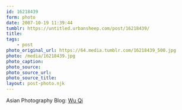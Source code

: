 ```yaml
---
id: 16218439
form: photo
date: 2007-10-19 11:39:44
tumblr: https://untitled.urbansheep.com/post/16218439/
title:
tags:
    - post
photo_original_url: https://64.media.tumblr.com/16218439_500.jpg
photo: /media/16218439.jpg
photo_caption: 
photo_source:
photo_source_url:
photo_source_title:
layout: post-photo.njk
---
```


<p>Asian Photography Blog: <a href="http://chngyaohong.com/blog/photography/wu-qi/">Wu Qi</a></p>
